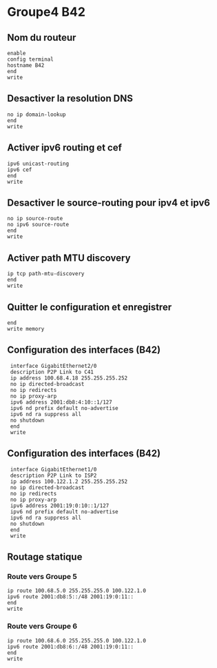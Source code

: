 # Groupe4 B42


## Nom du routeur
```console 
enable
config terminal
hostname B42
end
write
```

## Desactiver la resolution DNS
```console 
no ip domain-lookup
end
write
```

## Activer ipv6 routing et cef
```console 
ipv6 unicast-routing
ipv6 cef
end
write
```

## Desactiver le source-routing pour ipv4 et ipv6
```console 
no ip source-route
no ipv6 source-route
end
write
```

## Activer path MTU discovery
```console 
ip tcp path-mtu-discovery
end
write
```

## Quitter le configuration et enregistrer
```console 
end
write memory
```

## Configuration des interfaces (B42)
```console 
 interface GigabitEthernet2/0
 description P2P Link to C41
 ip address 100.68.4.18 255.255.255.252
 no ip directed-broadcast
 no ip redirects
 no ip proxy-arp
 ipv6 address 2001:db8:4:10::1/127
 ipv6 nd prefix default no-advertise
 ipv6 nd ra suppress all
 no shutdown
 end
 write
 ```
 
## Configuration des interfaces (B42)
```console 
 interface GigabitEthernet1/0
 description P2P Link to ISP2
 ip address 100.122.1.2 255.255.255.252
 no ip directed-broadcast
 no ip redirects
 no ip proxy-arp
 ipv6 address 2001:19:0:10::1/127
 ipv6 nd prefix default no-advertise
 ipv6 nd ra suppress all
 no shutdown
 end
 write
 ```

## Routage statique
### Route vers Groupe 5
```console
ip route 100.68.5.0 255.255.255.0 100.122.1.0
ipv6 route 2001:db8:5::/48 2001:19:0:11::
end
write
```

### Route vers Groupe 6
```console
ip route 100.68.6.0 255.255.255.0 100.122.1.0
ipv6 route 2001:db8:6::/48 2001:19:0:11::
end
write
```










